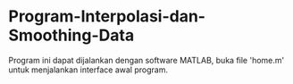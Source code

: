 # Program-Interpolasi-dan-Smoothing-Data
Program ini dapat dijalankan dengan software MATLAB, buka file 'home.m' untuk menjalankan interface awal program.

